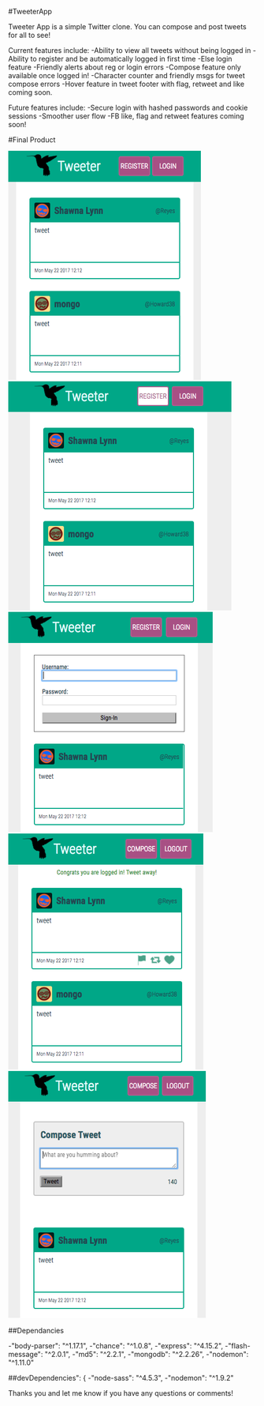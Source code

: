 #TweeterApp

Tweeter App is a simple Twitter clone. You can compose and post tweets for all to see!

Current features include:
-Ability to view all tweets without being logged in
-Ability to register and be automatically logged in first time
-Else login feature
-Friendly alerts about reg or login errors
-Compose feature only available once logged in!
-Character counter and friendly msgs for tweet compose errors
-Hover feature in tweet footer with flag, retweet and like coming soon.

Future features include:
-Secure login with hashed passwords and cookie sessions
-Smoother user flow
-FB like, flag and retweet features coming soon!


#Final Product

!["tweeter homepage before reg/login"](https://github.com/ssbelle/TweeterApp/blob/master/tweetr/public/images/tweeter-homepage-before-reg:login.png?raw=true)
!["tweeter homepage buttons hover"](https://github.com/ssbelle/TweeterApp/blob/master/tweetr/public/images/tweeter-homepage-buttons-hover.png?raw=true)
!["tweeter homepage reg/login form"](https://github.com/ssbelle/TweeterApp/blob/master/tweetr/public/images/tweeter-homepage-reg:login-form.png?raw=true)
!["tweeter logged in welcome msg"](https://github.com/ssbelle/TweeterApp/blob/master/tweetr/public/images/tweeter-logged-in-welcome-msg.png?raw=true)
!["tweeter logged in compose form"](https://github.com/ssbelle/TweeterApp/blob/master/tweetr/public/images/tweeter-logged-in-compose-form.png?raw=true)


##Dependancies

-"body-parser": "^1.17.1",
-"chance": "^1.0.8",
-"express": "^4.15.2",
-"flash-message": "^2.0.1",
-"md5": "^2.2.1",
-"mongodb": "^2.2.26",
-"nodemon": "^1.11.0"

##devDependencies": {
-"node-sass": "^4.5.3",
-"nodemon": "^1.9.2"


Thanks you and let me know if you have any questions or comments!